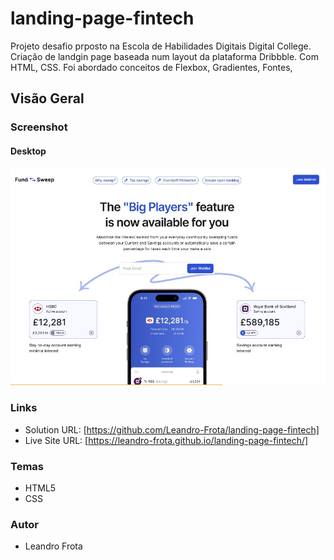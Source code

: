 # landing-page-fintech
Projeto desafio prposto na Escola de Habilidades Digitais Digital College. Criação de landgin page baseada num layout da plataforma Dribbble. Com HTML, CSS.
Foi abordado conceitos de Flexbox, Gradientes, Fontes, 

## Visão Geral

### Screenshot

#### Desktop

![](https://github.com/Leandro-Frota/landing-page-fintech/blob/main/assets/Layout-Desktop.jpg)



### Links

- Solution URL: [https://github.com/Leandro-Frota/landing-page-fintech]
- Live Site URL: [https://leandro-frota.github.io/landing-page-fintech/]


### Temas
- HTML5
- CSS 


### Autor
- Leandro Frota
